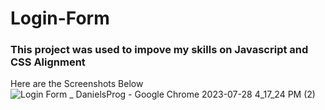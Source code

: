 # Login-Form

### This project was used to impove my skills on Javascript and CSS Alignment

Here are the Screenshots Below 
![Login Form _ DanielsProg - Google Chrome 2023-07-28 4_17_24 PM (2)](https://github.com/DanielsWebDevelopment/Login-Form/assets/129445203/d46e6f3c-7598-4a63-96c1-555702ba7880)
